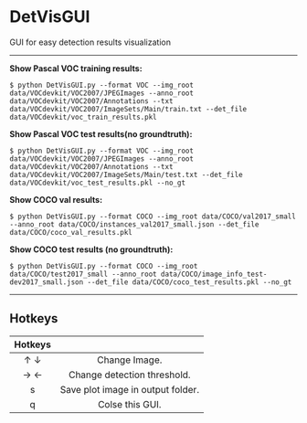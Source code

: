# DetVisGUI
GUI for easy detection results visualization

---

**Show Pascal VOC training results:** 

```
$ python DetVisGUI.py --format VOC --img_root data/VOCdevkit/VOC2007/JPEGImages --anno_root data/VOCdevkit/VOC2007/Annotations --txt data/VOCdevkit/VOC2007/ImageSets/Main/train.txt --det_file data/VOCdevkit/voc_train_results.pkl
```

**Show Pascal VOC test results(no groundtruth):** 

```
$ python DetVisGUI.py --format VOC --img_root data/VOCdevkit/VOC2007/JPEGImages --anno_root data/VOCdevkit/VOC2007/Annotations --txt data/VOCdevkit/VOC2007/ImageSets/Main/test.txt --det_file data/VOCdevkit/voc_test_results.pkl --no_gt
```

**Show COCO val results:** 

```
$ python DetVisGUI.py --format COCO --img_root data/COCO/val2017_small --anno_root data/COCO/instances_val2017_small.json --det_file data/COCO/coco_val_results.pkl 
```

**Show COCO test results (no groundtruth):** 

```
$ python DetVisGUI.py --format COCO --img_root data/COCO/test2017_small --anno_root data/COCO/image_info_test-dev2017_small.json --det_file data/COCO/coco_test_results.pkl --no_gt
```

---

## Hotkeys

|  Hotkeys   |                                            |
|:----------:|:------------------------------------------:|
|    ↑  ↓    | Change Image.                              |
|    →  ←    | Change detection threshold.                |
|     s      | Save plot image in output folder.          |
|     q      | Colse this GUI.                            |

